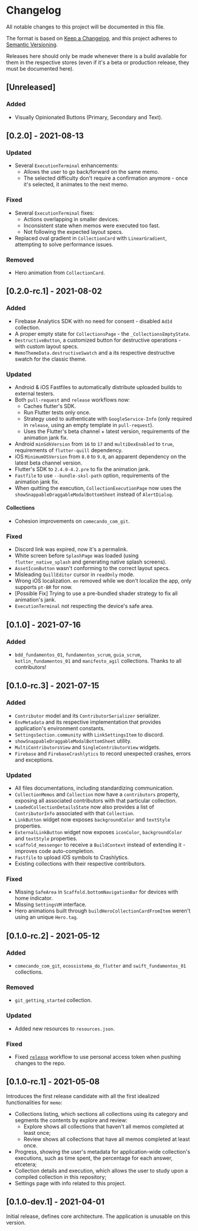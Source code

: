 # Changelog

All notable changes to this project will be documented in this file.

The format is based on [Keep a Changelog](https://keepachangelog.com/en/1.0.0/),
and this project adheres to [Semantic Versioning](https://semver.org/spec/v2.0.0.html).

Releases here should only be made whenever there is a build available for them in the respective stores (even if it's
a beta or production release, they must be documented here).

## [Unreleased]

### Added

- Visually Opinionated Buttons (Primary, Secondary and Text).

## [0.2.0] - 2021-08-13

### Updated

- Several `ExecutionTerminal` enhancements:
  - Allows the user to go back/forward on the same memo.
  - The selected difficulty don't require a confirmation anymore - once it's selected, it animates to the next memo.

### Fixed

- Several `ExecutionTerminal` fixes:
  - Actions overlapping in smaller devices.
  - Inconsistent state when memos were executed too fast.
  - Not following the expected layout specs.
- Replaced oval gradient in `CollectionCard` with `LinearGradient`, attempting to solve performance issues.

### Removed

- Hero animation from `CollectionCard`.

## [0.2.0-rc.1] - 2021-08-02

### Added

- Firebase Analytics SDK with no need for consent - disabled `AdId` collection.
- A proper empty state for `CollectionsPage` - the `_CollectionsEmptyState`.
- `DestructiveButton`, a customized button for destructive operations - with custom layout specs.
- `MemoThemeData.destructiveSwatch` and a its respective destructive swatch for the classic theme.

### Updated

- Android & iOS Fastfiles to automatically distribute uploaded builds to external testers.
- Both `pull-request` and `release` workflows now:
  - Caches flutter's SDK.
  - Run Flutter tests only once.
  - Strategy used to authenticate with `GoogleService-Info` (only required in `release`, using an empty template in
    `pull-request`).
  - Uses the Flutter's beta channel + latest version, requirements of the animation jank fix.
- Android `minSdkVersion` from `16` to `17` and `multiDexEnabled` to `true`, requirements of `flutter-quill` dependency.
- iOS `MinimumOSVersion` from `8.0` to `9.0`, an apparent dependency on the latest beta channel version.
- Flutter's SDK to `2.4.0-4.2.pre` to fix the animation jank.
- `Fastfile` to use `--bundle-sksl-path` option, requirements of the animation jank fix.
- When quitting the execution, `CollectionExecutionPage` now uses the `showSnappableDraggableModalBottomSheet` instead
  of `AlertDialog`.

#### Collections

- Cohesion improvements on `comecando_com_git`.

### Fixed

- Discord link was expired, now it's a permalink.
- White screen before `SplashPage` was loaded (using `flutter_native_splash` and generating native splash screens).
- `AssetIconButton` wasn't conforming to the correct layout specs.
- Misleading `QuillEditor` cursor in `readOnly` mode.
- Wrong iOS localization. `en` removed while we don't localize the app, only supports `pt-BR` for now.
- [Possible Fix] Trying to use a pre-bundled shader strategy to fix all animation's jank.
- `ExecutionTerminal` not respecting the device's safe area.

## [0.1.0] - 2021-07-16

### Added

- `bdd_fundamentos_01`, `fundamentos_scrum`, `guia_scrum`, `kotlin_fundamentos_01` and `manifesto_agil` collections.
  Thanks to all contributors!

## [0.1.0-rc.3] - 2021-07-15

### Added

- `Contributor` model and its `ContributorSerializer` serializer.
- `EnvMetadata` and its respective implementation that provides application's environment constants.
- `SettingsSection.community` with `LinkSettingsItem` to discord.
- `showSnappableDraggableModalBottomSheet` utility.
- `MultiContributorsView` and `SingleContributorView` widgets.
- `Firebase` and `FirebaseCrashlytics` to record unexpected crashes, errors and exceptions.

### Updated

- All files documentations, including standardizing communication.
- `CollectionMemos` and `Collection` now have a `contributors` property, exposing all associated contributors with that
  particular collection.
- `LoadedCollectionDetailsState` now also provides a list of `ContributorInfo` associated with that `Collection`.
- `LinkButton` widget now exposes `backgroundColor` and `textStyle` properties.
- `ExternalLinkButton` widget now exposes `iconColor`, `backgroundColor` and `textStyle` properties.
- `scaffold_messenger` to receive a `BuildContext` instead of extending it - improves code auto-completion.
- `Fastfile` to upload iOS symbols to Crashlytics.
- Existing collections with their respective contributors.

### Fixed

- Missing `SafeArea` in `Scaffold.bottomNavigationBar` for devices with home indicator.
- Missing `SettingsVM` interface.
- Hero animations built through `buildHeroCollectionCardFromItem` weren't using an unique `Hero.tag`.

## [0.1.0-rc.2] - 2021-05-12

### Added

- `comecando_com_git`, `ecossistema_do_flutter` and `swift_fundamentos_01` collections.

### Removed

- `git_getting_started` collection.

### Updated

- Added new resources to `resources.json`.

### Fixed

- Fixed [`release`](.github/workflows/release.yml) workflow to use personal access token when pushing changes to the
  repo.

## [0.1.0-rc.1] - 2021-05-08

Introduces the first release candidate with all the first idealized functionalities for `memo`:

- Collections listing, which sections all collections using its category and segments the contents by explore and
  review:
  - Explore shows all collections that haven't all memos completed at least once;
  - Review shows all collections that have all memos completed at least once.
- Progress, showing the user's metadata for application-wide collection's executions, such as time spent, the
  percentage for each answer, etcetera;
- Collection details and execution, which allows the user to study upon a compiled collection in this repository;
- Settings page with info related to this project.

## [0.1.0-dev.1] - 2021-04-01

Initial release, defines core architecture.
The application is unusable on this version.
